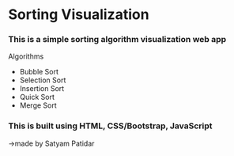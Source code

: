 # Sorting Visualization
### This is a simple sorting algorithm visualization web app
  Algorithms
- Bubble Sort 
- Selection Sort
- Insertion Sort
- Quick Sort
- Merge Sort
### This is built using HTML, CSS/Bootstrap, JavaScript

->made by Satyam Patidar

